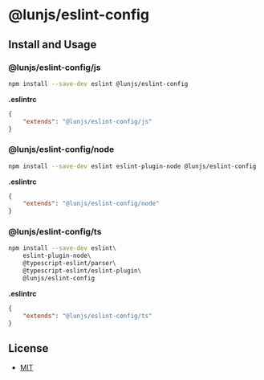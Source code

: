 # @lunjs/eslint-config

## Install and Usage

### @lunjs/eslint-config/js

```sh
npm install --save-dev eslint @lunjs/eslint-config
```

**.eslintrc**

```json
{
    "extends": "@lunjs/eslint-config/js"
}
```

### @lunjs/eslint-config/node

```sh
npm install --save-dev eslint eslint-plugin-node @lunjs/eslint-config
```

**.eslintrc**

```json
{
    "extends": "@lunjs/eslint-config/node"
}
```

### @lunjs/eslint-config/ts

```sh
npm install --save-dev eslint\
    eslint-plugin-node\
    @typescript-eslint/parser\
    @typescript-eslint/eslint-plugin\
    @lunjs/eslint-config
```

**.eslintrc**

```json
{
    "extends": "@lunjs/eslint-config/ts"
}
```

## License

- [MIT](LICENSE)
